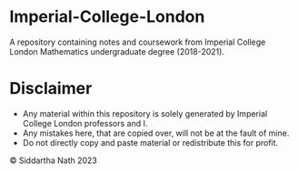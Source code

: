 # Imperial-College-London
A repository containing notes and coursework from Imperial College London Mathematics undergraduate degree (2018-2021).

# Disclaimer
- Any material within this repository is solely generated by Imperial College London professors and I.
- Any mistakes here, that are copied over, will not be at the fault of mine.
- Do not directly copy and paste material or redistribute this for profit.

© Siddartha Nath 2023
